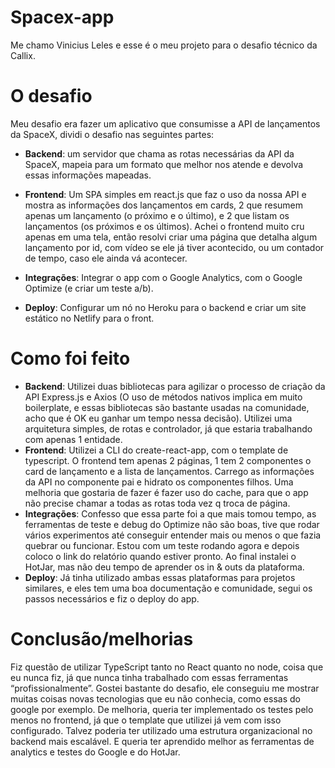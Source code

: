 # Spacex-app
Me chamo Vinicius Leles e esse é o meu projeto para o desafio técnico da Callix.
# O desafio

Meu desafio era fazer um aplicativo que consumisse a API de lançamentos da SpaceX, dividi o desafio nas seguintes partes:

-   **Backend**: um servidor que chama as rotas necessárias da API da SpaceX, mapeia para um formato que melhor nos atende e devolva essas informações mapeadas.
    
-   **Frontend**: Um SPA simples em react.js que faz o uso da nossa API e mostra as informações dos lançamentos em cards, 2 que resumem apenas um lançamento (o próximo e o último), e 2 que listam os lançamentos (os próximos e os últimos). Achei o frontend muito cru apenas em uma tela, então resolvi criar uma página que detalha algum lançamento por id, com vídeo se ele já tiver acontecido, ou um contador de tempo, caso ele ainda vá acontecer.
    
-   **Integrações**: Integrar o app com o Google Analytics, com o Google Optimize (e criar um teste a/b).
    
-   **Deploy**: Configurar um nó no Heroku para o backend e criar um site estático no Netlify para o front.

# Como foi feito

 - **Backend**: Utilizei duas bibliotecas para agilizar o processo de criação da API Express.js e Axios (O uso de métodos nativos implica em muito boilerplate, e essas bibliotecas são bastante usadas na comunidade, acho que é OK eu ganhar um tempo nessa decisão). Utilizei uma arquitetura simples, de rotas e controlador, já que estaria trabalhando com apenas 1 entidade.
 - **Frontend**: Utilizei a CLI do create-react-app, com o template de typescript. O frontend tem apenas 2 páginas, 1 tem 2 componentes o card de lançamento e a lista de lançamentos. Carrego as informações da API no componente pai e hidrato os componentes filhos. Uma melhoria que gostaria de fazer é fazer uso do cache, para que o app não precise chamar a todas as rotas toda vez q troca de página.
 - **Integrações**: Confesso que essa parte foi a que mais tomou tempo, as ferramentas de teste e debug do Optimize não são boas, tive que rodar vários experimentos até conseguir entender mais ou menos o que fazia quebrar ou funcionar. Estou com um teste rodando agora e depois coloco o link do relatório quando estiver pronto. Ao final instalei o HotJar, mas não deu tempo de aprender os in & outs da plataforma.
 - **Deploy**: Já tinha utilizado ambas essas plataformas para projetos similares, e eles tem uma boa documentação e comunidade, segui os passos necessários e fiz o deploy do app.

# Conclusão/melhorias

Fiz questão de utilizar TypeScript tanto no React quanto no node, coisa que eu nunca fiz, já que nunca tinha trabalhado com essas ferramentas “profissionalmente”. Gostei bastante do desafio, ele conseguiu me mostrar muitas coisas novas tecnologias que eu não conhecia, como essas do google por exemplo.
De melhoria, queria ter implementado os testes pelo menos no frontend, já que o template que utilizei já vem com isso configurado. Talvez poderia ter utilizado uma estrutura organizacional no backend mais escalável. E queria ter aprendido melhor as ferramentas de analytics e testes do Google e do HotJar.

